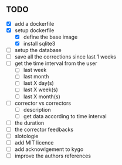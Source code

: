## TODO
- [x] add a dockerfile
- [x] setup dockerfile
  - [x] define the base image
  - [x] install sqlite3
- [ ] setup the database
- [ ] save all the corrections since last 1 weeks
- [ ] get the time interval from the user
  - [ ] last week
  - [ ] last month
  - [ ] last X day(s)
  - [ ] last X week(s)
  - [ ] last X month(s)
- [ ] corrector vs correctors
  - [ ] description
  - [ ] get data according to time interval
- [ ] the duration
- [ ] the corrector feedbacks
- [ ] slotologie
- [ ] add MIT licence
- [ ] add acknowlgement to kygo
- [ ] improve the authors references
